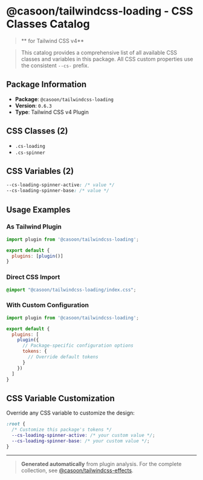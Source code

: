 # @casoon/tailwindcss-loading - CSS Classes Catalog

> ** for Tailwind CSS v4**

> This catalog provides a comprehensive list of all available CSS classes and variables in this package. All CSS custom properties use the consistent `--cs-` prefix.

## Package Information

- **Package**: `@casoon/tailwindcss-loading`
- **Version**: `0.6.3`
- **Type**: Tailwind CSS v4 Plugin

## CSS Classes (2)

- `.cs-loading`
- `.cs-spinner`

## CSS Variables (2)

```css
--cs-loading-spinner-active: /* value */
--cs-loading-spinner-base: /* value */
```

## Usage Examples

### As Tailwind Plugin
```js
import plugin from '@casoon/tailwindcss-loading';

export default {
  plugins: [plugin()]
}
```

### Direct CSS Import
```css
@import "@casoon/tailwindcss-loading/index.css";
```

### With Custom Configuration
```js
import plugin from '@casoon/tailwindcss-loading';

export default {
  plugins: [
    plugin({
      // Package-specific configuration options
      tokens: {
        // Override default tokens
      }
    })
  ]
}
```

## CSS Variable Customization

Override any CSS variable to customize the design:

```css
:root {
  /* Customize this package's tokens */
  --cs-loading-spinner-active: /* your custom value */;
  --cs-loading-spinner-base: /* your custom value */;
}
```

---

> **Generated automatically** from plugin analysis. For the complete collection, see [@casoon/tailwindcss-effects](https://www.npmjs.com/package/@casoon/tailwindcss-effects).
